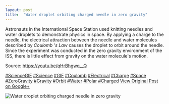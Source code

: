 ```yaml
---
layout: post
title:  "Water droplet orbiting charged needle in zero gravity"
---
```


Astronauts in the International Space Station used knitting needles and water droplets to demonstrate physics in space. By applying a charge to the needle, the electrical attraction between the needle and water molecules described by _Coulomb 's Law_ causes the droplet to orbit around the needle. Since the experiment was conducted in the zero gravity environment of the ISS, there is little effect from gravity on the water molecule's motion.  
  
Source: <https://youtu.be/qHrBhgwq__Q>  
  
[#ScienceGIF](https://plus.google.com/s/%23ScienceGIF/posts) [#Science](https://plus.google.com/s/%23Science/posts) [#GIF](https://plus.google.com/s/%23GIF/posts) [#Coulomb](https://plus.google.com/s/%23Coulomb/posts) [#Electrical](https://plus.google.com/s/%23Electrical/posts) [#Charge](https://plus.google.com/s/%23Charge/posts) [#Space](https://plus.google.com/s/%23Space/posts) [#ZeroGravity](https://plus.google.com/s/%23ZeroGravity/posts) [#Gravity](https://plus.google.com/s/%23Gravity/posts) [#Orbit](https://plus.google.com/s/%23Orbit/posts) [#Water](https://plus.google.com/s/%23Water/posts) [#Polar](https://plus.google.com/s/%23Polar/posts) [#Charged](https://plus.google.com/s/%23Charged/posts)
[View Original Post on Google+](https://plus.google.com/+ColinSullender/posts/STAybi51ej2)

![Water droplet orbiting charged needle in zero gravity](https://i.imgur.com/Eu3jqVy.gif)
